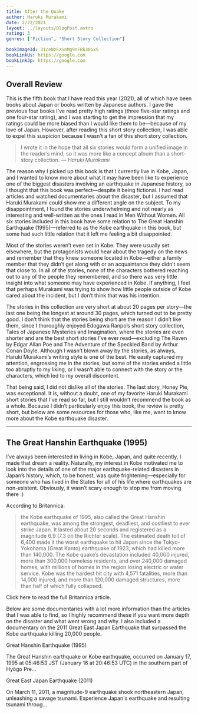 ```yaml
---
title: After the Quake
author: Haruki Murakami
date: 2/22/2021
layout: ../layouts/BlogPost.astro
rating: 3
genres: ["Fiction", "Short Story Collection"]

bookImageId: 31ceNzEXSnMg9nFBk38GxS
bookLinkUs: https://google.com
bookLinkJp: https://google.com
---
```


## Overall Review

This is the fifth book that I have read this year (2021), all of which have been books about Japan or books written by Japanese authors. I gave the previous four books I’ve read pretty high ratings (three five-star ratings and one four-star rating), and I was starting to get the impression that my ratings could be more biased than I would like them to be—because of my love of Japan. However, after reading this short story collection, I was able to expel this suspicion because I wasn’t a fan of this short story collection.

> I wrote it in the hope that all six stories would form a unified image in the reader’s mind, so it was more like a concept album than a short-story collection.
> <cite> — Haruki Murakami </cite>

The reason why I picked up this book is that I currently live in Kobe, Japan, and I wanted to know more about what it may have been like to experience one of the biggest disasters involving an earthquake in Japanese history, so I thought that this book was perfect—despite it being fictional. I had read articles and watched documentaries about the disaster, but I assumed that Haruki Murakami could show me a different angle on the subject. To my disappointment, I found the stories underwhelming and not nearly as interesting and well-written as the ones I read in Men Without Women. All six stories included in this book have some relation to The Great Hanshin Earthquake (1995)—referred to as the Kobe earthquake in this book, but some had such little relation that it left me feeling a bit disappointed.

Most of the stories weren’t even set in Kobe. They were usually set elsewhere, but the protagonists would hear about the tragedy on the news and remember that they knew someone located in Kobe—either a family member that they didn’t get along with or an acquaintance they didn’t seem that close to. In all of the stories, none of the characters bothered reaching out to any of the people they remembered, and so there was very little insight into what someone may have experienced in Kobe. If anything, I feel that perhaps Murakami was trying to show how little people outside of Kobe cared about the incident, but I don’t think that was his intention.

The stories in this collection are very short at about 20 pages per story—the last one being the longest at around 30 pages, which turned out to be pretty good. I don’t think that the stories being short are the reason I didn’t like them, since I thoroughly enjoyed Edogawa Ranpo’s short story collection, Tales of Japanese Mysteries and Imagination, where the stories are even shorter and are the best short stories I’ve ever read—excluding The Raven by Edgar Allan Poe and The Adventure of the Speckled Band by Arthur Conan Doyle. Although I wasn’t blown away by the stories, as always, Haruki Murakami’s writing style is one of the best. He easily captured my attention, engrossing me in the stories, but some of the stories ended a little too abruptly to my liking, or I wasn’t able to connect with the story or the characters, which led to my overall discontent.

That being said, I did not dislike all of the stories. The last story, Honey Pie, was exceptional. It is, without a doubt, one of my favorite Haruki Murakami short stories that I’ve read so far, but I still wouldn’t recommend the book as a whole. Because I didn’t particularly enjoy this book, the review is pretty short, but below are some resources for those who, like me, want to know more about the Kobe earthquake disaster.

---

## The Great Hanshin Earthquake (1995)

I’ve always been interested in living in Kobe, Japan, and quite recently, I made that dream a reality. Naturally, my interest in Kobe motivated me to look into the details of one of the major earthquake-related disasters in Japan’s history, which, to be honest, was quite frightening—especially for someone who has lived in the States for all of his life where earthquakes are non-existent. Obviously, it wasn’t scary enough to stop me from moving there :)

According to Britannica:

> the Kobe earthquake of 1995, also called the Great Hanshin earthquake, was among the strongest, deadliest, and costliest to ever strike Japan. It lasted about 20 seconds and registered as a magnitude 6.9 (7.3 on the Richter scale). The estimated death toll of 6,400 made it the worst earthquake to hit Japan since the Tokyo-Yokohama (Great Kanto) earthquake of 1923, which had killed more than 140,000. The Kobe quake’s devastation included 40,000 injured, more than 300,000 homeless residents, and over 240,000 damaged homes, with millions of homes in the region losing electric or water service. Kobe was the hardest hit city with 4,571 fatalities, more than 14,000 injured, and more than 120,000 damaged structures, more than half of which fully collapsed.

Click here to read the full Britannica article.

Below are some documentaries with a lot more information than the articles that I was able to find, so I highly recommend these if you want more depth on the disaster and what went wrong and why. I also included a documentary on the 2011 Great East Japan Earthquake that surpassed the Kobe earthquake killing 20,000 people.

Great Hanshin Earthquake (1995)

The Great Hanshin earthquake or Kobe earthquake, occurred on January 17, 1995 at 05:46:53 JST (January 16 at 20:46:53 UTC) in the southern part of Hyōgo Pre...

Great East Japan Earthquake (2011)

On March 11, 2011, a magnitude-9 earthquake shook northeastern Japan, unleashing a savage tsunami. Experience Japan's earthquake and resulting tsunami throug...
